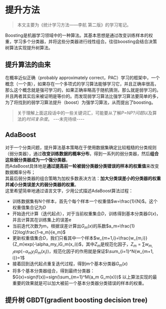 # 提升方法
>本文主要为《统计学习方法——李航 第二版》的学习笔记。  

Boosting是机器学习领域中的一种算法。其基本思想是通过改变训练样本的权重，学习多个分类器，并将这些分类器进行线性组合。往往boosting会结合决策树算法实现提升树算法。  
## 提升算法的由来  
在概率近似正确（probably approximately correct，PAC）学习的框架中，一个概念（一个类），如果存在一个多项式的学习算法能够学习它，并且正确率很高，那么这个概念就是强可学习的，如果正确率略高于随机猜测，那么就是弱学习的。并且两者其实后来被证明是等价的。而发现弱学习算法比强学习算法要简单的多，为了将找到的弱学习算法提升（boost）为强学习算法，从而提出了boosting。  
> 关于理解上面这段话中的一些关键词汇，可能要从了解*P=NP?问题*以及算法的*时间复杂度*。 ---未完待续---- 

## AdaBoost
对于一个分类问题，提升算法基本策略在于使用数据集确定比较粗糙的分类规则（弱分类器），通过**改变训练数据的概率分布**，得到一系列的弱分类器，然后**组合这些弱分类器成为一个强分类器**。  
而AdaBoost具体地是**通过提高前一轮被弱分类器分类错误的样本的权重值**来改变数据概率分布；  
其最后弱分类器的组合策略为加权多数表决方法：**加大分类误差小的分类器的权重并减小分类误差大的弱分类器的权重**。   
这里希望简单地通过语言文字，少用公式描述AdaBoost算法过程： 
- 训练数据集有N个样本，首先个每个样本一个权重值$w=\frac{1}{N}$。这个权重值集合记为$D$
- 开始迭代计算（迭代起点），对于当前权重集合$D$，训练得到基本分类器$G(x)$，并且计算其在训练集上的误差e
- 当前迭代次数为m，根据误差计算出$G_m(x)$的系数$a_m=\frac{1}{2}log\frac{1-e_m}{e_m}$ 
- 更新权重值集合$D$，我们只看其中一个样本$w_{m+1,i}=\frac{w_{m,i}}{Z_m}exp(-\alpha_my_iG_m(x_i))$，其中$Z_m$是规范化因子，$Z_m=\sum{w_{m,i} exp(-\alpha_my_iG_m(x_i))}$，规范化因子的作用就是保证$\sum_{i=1}^N{w_{m+1, i}}=1$
- 接着回到迭代起点重复迭代过程，得到m个基本分类器$G_m(x)$
- 将多个基本分类器组合，得到最终分类器：$G(x)=sign(f(x))=sign(\sum_{m=1}^M{a_m G_m(x)})$
以上算法实现的最重要的效果就是可以加大被前一个基本分类器分类错误的样本的权重。

## 提升树 GBDT(gradient boosting decision tree)